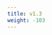 ```yaml
---
title: v1.3
weight: -103
---
```


<!--add blocks of content here to add more sections to the community page -->